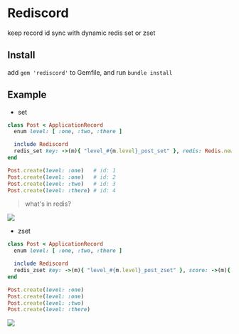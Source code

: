# Rediscord
keep record id sync with dynamic redis set or zset

## Install

add `gem 'rediscord'` to Gemfile, and run `bundle install`

## Example
* set
```ruby
class Post < ApplicationRecord
  enum level: [ :one, :two, :there ]

  include Rediscord
  redis_set key: ->(m){ "level_#{m.level}_post_set" }, redis: Redis.new
end
```
```ruby
Post.create(level: :one)   # id: 1
Post.create(level: :one)   # id: 2
Post.create(level: :two)   # id: 3
Post.create(level: :there) # id: 4
```
> what's in redis?

![](http://ww1.sinaimg.cn/large/006tKfTcjw1f6ixn9wi02j31kw10atd4.jpg)

* zset

```ruby
class Post < ApplicationRecord
  enum level: [ :one, :two, :there ]

  include Rediscord
  redis_zset key: ->(m){ "level_#{m.level}_post_zset" }, score: ->(m){ m.updated_at.to_i }, redis: Redis.new
end
```
```ruby
Post.create(level: :one)
Post.create(level: :one)
Post.create(level: :two)
Post.create(level: :there)
```
![](http://ww2.sinaimg.cn/large/006tKfTcjw1f6ixp5r14bj31kw10ajvt.jpg)
